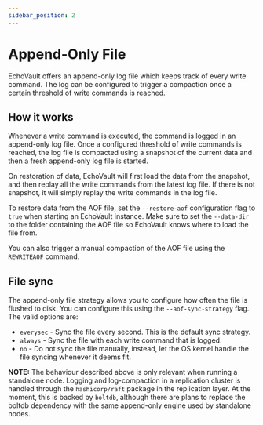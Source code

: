 ```yaml
---
sidebar_position: 2
---
```


# Append-Only File

EchoVault offers an append-only log file which keeps track of every write command. The log can be configured to trigger a compaction once a certain threshold of write commands is reached.

## How it works

Whenever a write command is executed, the command is logged in an append-only log file. Once a configured threshold of write commands is reached, the log file is compacted using a snapshot of the current data and then a fresh append-only log file is started.

On restoration of data, EchoVault will first load the data from the snapshot, and then replay all the write commands from the latest log file. If there is not snapshot, it will simply replay the write commands in the log file.

To restore data from the AOF file, set the `--restore-aof` configuration flag to `true` when starting an EchoVault instance. Make sure to set the `--data-dir` to the folder containing the AOF file so EchoVault knows where to load the file from.

You can also trigger a manual compaction of the AOF file using the `REWRITEAOF` command.

## File sync

The append-only file strategy allows you to configure how often the file is flushed to disk. You can configure this using the `--aof-sync-strategy` flag. The valid options are:

- `everysec` - Sync the file every second. This is the default sync strategy.
- `always` - Sync the file with each write command that is logged.
- `no` - Do not sync the file manually, instead, let the OS kernel handle the file syncing whenever it deems fit.

<b>NOTE:</b> The behaviour described above is only relevant when running a standalone node. Logging and log-compaction in a replication cluster is handled through the `hashicorp/raft` package in the replication layer. At the moment, this is backed by `boltdb`, although there are plans to replace the boltdb dependency with the same append-only engine used by standalone nodes.
